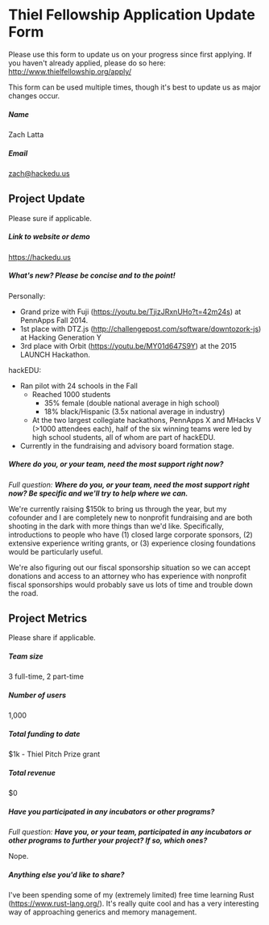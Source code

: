 # Thiel Fellowship Application Update Form

Please use this form to update us on your progress since first applying. If you
haven't already applied, please do so here:
http://www.thielfellowship.org/apply/

This form can be used multiple times, though it's best to update us as major
changes occur.

##### Name

Zach Latta

##### Email

zach@hackedu.us

## Project Update

Please sure if applicable.

##### Link to website or demo

https://hackedu.us

##### What's new? Please be concise and to the point!

Personally:

- Grand prize with Fuji (https://youtu.be/TjizJRxnUHo?t=42m24s) at PennApps Fall
  2014.
- 1st place with DTZ.js (http://challengepost.com/software/downtozork-js) at
  Hacking Generation Y
- 3rd place with Orbit (https://youtu.be/MY01d647S9Y) at the 2015 LAUNCH
  Hackathon.

hackEDU:

- Ran pilot with 24 schools in the Fall
  - Reached 1000 students
    - 35% female (double national average in high school)
    - 18% black/Hispanic (3.5x national average in industry)
  - At the two largest collegiate hackathons, PennApps X and MHacks V (>1000
    attendees each), half of the six winning teams were led by high school
    students, all of whom are part of hackEDU.
- Currently in the fundraising and advisory board formation stage.

##### Where do you, or your team, need the most support right now?

_Full question: **Where do you, or your team, need the most support right now?
Be specific and we'll try to help where we can.**_

We're currently raising $150k to bring us through the year, but my cofounder
and I are completely new to nonprofit fundraising and are both shooting in the
dark with more things than we'd like. Specifically, introductions to people who
have (1) closed large corporate sponsors, (2) extensive experience writing
grants, or (3) experience closing foundations would be particularly useful.

We're also figuring out our fiscal sponsorship situation so we can accept
donations and access to an attorney who has experience with nonprofit fiscal
sponsorships would probably save us lots of time and trouble down the road.

## Project Metrics

Please share if applicable.

##### Team size

3 full-time, 2 part-time

##### Number of users

1,000

##### Total funding to date

$1k - Thiel Pitch Prize grant

##### Total revenue

$0

##### Have you participated in any incubators or other programs?

_Full question: **Have you, or your team, participated in any incubators or
other programs to further your project? If so, which ones?**_

Nope.

##### Anything else you'd like to share?

I've been spending some of my (extremely limited) free time learning Rust
(https://www.rust-lang.org/). It's really quite cool and has a very interesting
way of approaching generics and memory management.
